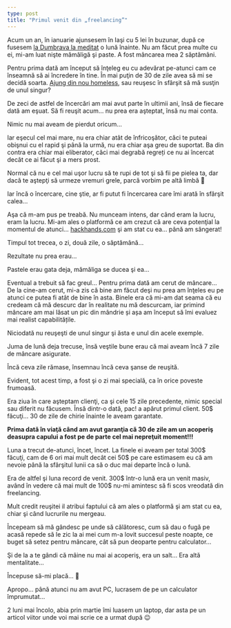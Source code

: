 ```yaml
---
type: post
title: "Primul venit din „freelancing”"
---
```


Acum un an, în ianuarie ajunsesem în Iaşi cu 5 lei în buzunar, după ce fusesem [la Dumbrava la meditat](http://www.meditatie.ro) o lună înainte. Nu am făcut prea multe cu ei, mi-am luat nişte mămăligă şi paste. A fost mâncarea mea 2 săptămâni.

Pentru prima dată am început să înţeleg eu cu adevărat pe-atunci cam ce înseamnă să ai încredere în tine. În mai puţin de 30 de zile avea să mi se decidă soarta. [Ajung din nou homeless](http://crististefan.com/tenerife), sau reuşesc în sfârşit să mă susţin de unul singur?

De zeci de astfel de încercări am mai avut parte în ultimii ani, însă de fiecare dată am eşuat. Să fi reuşit acum… nu prea era aşteptat, însă nu mai conta.

Nimic nu mai aveam de pierdut oricum…

Iar eşecul cel mai mare, nu era chiar atât de înfricoşător, căci te puteai obişnui cu el rapid şi până la urmă, nu era chiar aşa greu de suportat. Ba din contra era chiar mai eliberator, căci mai degrabă regreți ce nu ai încercat decât ce ai făcut şi a mers prost.

Normal că nu e cel mai uşor lucru să te rupi de tot şi să fii pe pielea ta, dar dacă te aştepţi să urmeze vremuri grele, parcă vorbim pe altă limbă 🙂

Iar încă o încercare, cine ştie, ar fi putut fi încercarea care îmi arată în sfârşit calea…

Aşa că m-am pus pe treabă. Nu munceam intens, dar când eram la lucru, eram la lucru. Mi-am ales o platformă ce am crezut că are ceva potenţial la momentul de atunci… [hackhands.com](https://hackhands.com/adrianharabula/) şi am stat cu ea… până am sângerat!

Timpul tot trecea, o zi, două zile, o săptămână…

Rezultate nu prea erau…

Pastele erau gata deja, mămăliga se ducea şi ea…

Eventual a trebuit să fac greul… Pentru prima dată am cerut de mâncare… De la cine-am cerut, mi-a zis că bine am făcut deşi nu prea am înţeles eu pe atunci ce putea fi atât de bine în asta. Binele era că mi-am dat seama că eu credeam că mă descurc dar în realitate nu mă descurcam, iar primind mâncare am mai lăsat un pic din mândrie și așa am început să îmi evaluez mai realist capabilitățile.

Niciodată nu reuşeşti de unul singur şi ăsta e unul din acele exemple.

Juma de lună deja trecuse, însă veştile bune erau că mai aveam încă 7 zile de mâncare asigurate.

Încă ceva zile rămase, însemnau încă ceva şanse de reuşită.

Evident, tot acest timp, a fost şi o zi mai specială, ca în orice poveste frumoasă.

Era ziua în care aşteptam clienţi, ca şi cele 15 zile precedente, nimic special sau diferit nu făcusem. Însă dintr-o dată, pac! a apărut primul client. 50$ făcuţi… 30 de zile de chirie înainte le aveam garantate.

__Prima dată în viaţă când am avut garanţia că 30 de zile am un acoperiş deasupra capului a fost pe de parte cel mai nepreţuit moment!!!__

Luna a trecut de-atunci, încet, încet. La finele ei aveam per total 300$ făcuţi, cam de 6 ori mai mult decât cei 50$ pe care estimasem eu că am nevoie până la sfârşitul lunii ca să o duc mai departe încă o lună.

Era de altfel şi luna record de venit. 300$ într-o lună era un venit masiv, având în vedere că mai mult de 100$ nu-mi amintesc să fi scos vreodată din freelancing.

Mult credit reuşitei il atribui faptului că am ales o platformă şi am stat cu ea, chiar şi când lucrurile nu mergeau.

Începeam să mă gândesc pe unde să călătoresc, cum să dau o fugă pe acasă repede să le zic la ai mei cum m-a lovit succesul peste noapte, ce buget să setez pentru mâncare, cât să pun deoparte pentru calculator…

Şi de la a te gândi că mâine nu mai ai acoperiş, era un salt… Era altă mentalitate…

Începuse să-mi placă… 🙂

Apropo… până atunci nu am avut PC, lucrasem de pe un calculator împrumutat…

2 luni mai încolo, abia prin martie îmi luasem un laptop, dar asta pe un articol viitor unde voi mai scrie ce a urmat după 😉
